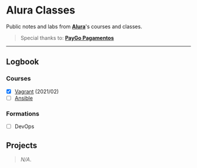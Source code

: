 # Alura Classes

Public notes and labs from [**Alura**](https://www.alura.com.br)'s courses and classes.

> Special thanks to: [**PayGo Pagamentos**](https://www.paygo.com.br)

___

## Logbook

### Courses

- [X] [Vagrant](./vagrant) (2021/02)
- [ ] [Ansible](./ansible)

### Formations

- [ ] DevOps

## Projects

> *N/A*.
